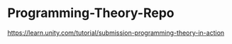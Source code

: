 # Programming-Theory-Repo
 https://learn.unity.com/tutorial/submission-programming-theory-in-action
